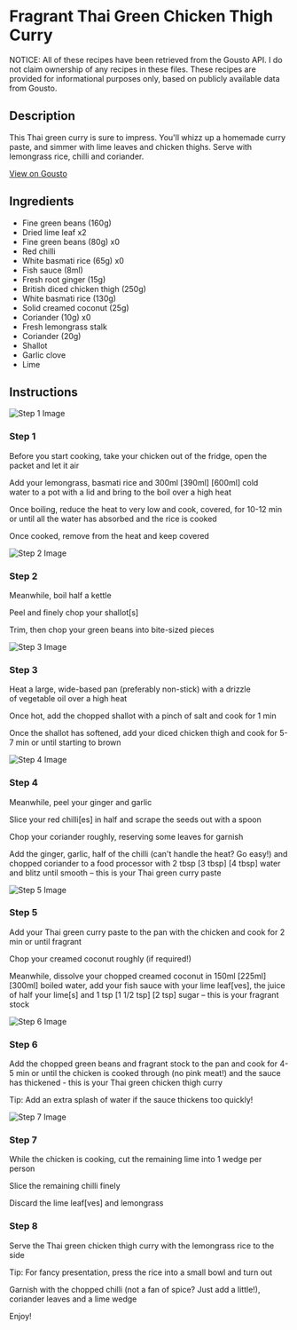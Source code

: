 # Fragrant Thai Green Chicken Thigh Curry

NOTICE: All of these recipes have been retrieved from the Gousto API. I do not claim ownership of any recipes in these files. These recipes are provided for informational purposes only, based on publicly available data from Gousto.

## Description

This Thai green curry is sure to impress. You'll whizz up a homemade curry paste, and simmer with lime leaves and chicken thighs. Serve with lemongrass rice, chilli and coriander. 

[View on Gousto](https://www.gousto.co.uk/recipes/cookbook/fragrant-thai-green-chicken-curry)

## Ingredients

- Fine green beans (160g)
- Dried lime leaf x2
- Fine green beans (80g) x0
- Red chilli
- White basmati rice (65g) x0
- Fish sauce (8ml)
- Fresh root ginger (15g)
- British diced chicken thigh (250g)
- White basmati rice (130g)
- Solid creamed coconut (25g)
- Coriander (10g) x0
- Fresh lemongrass stalk
- Coriander (20g)
- Shallot
- Garlic clove
- Lime

## Instructions

![Step 1 Image](https://production-media.gousto.co.uk/cms/recipe-step-image/step-1-1598257589085-x200.jpg)

### Step 1

Before you start cooking, take your chicken out of the fridge, open the packet and let it air

Add your lemongrass, basmati rice and 300ml <span class="text-purple">[390ml]</span> <span class="text-danger">[600ml] </span>cold water to a pot with a lid and bring to the boil over a high heat

Once boiling, reduce the heat to very low and cook, covered, for 10-12 min or until all the water has absorbed and the rice is cooked

Once cooked, remove from the heat and keep covered

![Step 2 Image](https://production-media.gousto.co.uk/cms/recipe-step-image/step-2-copy-2-1717410128774-x200.jpg)

### Step 2

Meanwhile, boil half a kettle

Peel and finely chop your shallot[s]

Trim, then chop your green beans into bite-sized pieces

![Step 3 Image](https://production-media.gousto.co.uk/cms/recipe-step-image/step-3-1598257627691-x200.jpg)

### Step 3

Heat a large, wide-based pan (preferably non-stick) with a drizzle of vegetable oil over a high heat

Once hot, add the chopped shallot with a pinch of salt and cook for 1 min

Once the shallot has softened, add your diced chicken thigh and cook for 5-7 min or until starting to brown

![Step 4 Image](https://production-media.gousto.co.uk/cms/recipe-step-image/step-3-1602153140264-x200.jpg)

### Step 4

Meanwhile, peel your ginger and garlic

Slice your red chilli[es] in half and scrape the seeds out with a spoon

Chop your coriander roughly, reserving some leaves for garnish

Add the ginger, garlic, half of the chilli (can't handle the heat? Go easy!) and chopped coriander to a food processor with 2 tbsp <span class="text-purple">[3 tbsp]</span> <span class="text-danger">[4 tbsp]</span> water and blitz until smooth – this is your Thai green curry paste

![Step 5 Image](https://production-media.gousto.co.uk/cms/recipe-step-image/step-5-1598259046715-x200.jpg)

### Step 5

Add your Thai green curry paste to the pan with the chicken and cook for 2 min or until fragrant

Chop your creamed coconut roughly (if required!)

Meanwhile, dissolve your chopped creamed coconut in 150ml <span class="text-purple">[225ml]</span> <span class="text-danger">[300ml]</span> boiled water, add your fish sauce with your lime leaf[ves], the juice of half your lime[s] and 1 tsp <span class="text-purple">[1 1/2 tsp] </span><span class="text-danger">[2 tsp]</span> sugar – this is your fragrant stock

![Step 6 Image](https://production-media.gousto.co.uk/cms/recipe-step-image/step-6-1598257711743-x200.jpg)

### Step 6

Add the chopped green beans and fragrant stock to the pan and cook for 4-5 min or until the chicken is cooked through (no pink meat!) and the sauce has thickened - this is your Thai green chicken thigh curry

Tip: Add an extra splash of water if the sauce thickens too quickly!

![Step 7 Image](https://production-media.gousto.co.uk/cms/recipe-step-image/step-7-1598257740675-x200.jpg)

### Step 7

While the chicken is cooking, cut the remaining lime into 1 wedge per person

Slice the remaining chilli finely

Discard the lime leaf[ves] and lemongrass

### Step 8

Serve the Thai green chicken thigh curry with the lemongrass rice to the side

Tip: For fancy presentation, press the rice into a small bowl and turn out

Garnish with the chopped chilli (not a fan of spice? Just add a little!), coriander leaves and a lime wedge

Enjoy!

